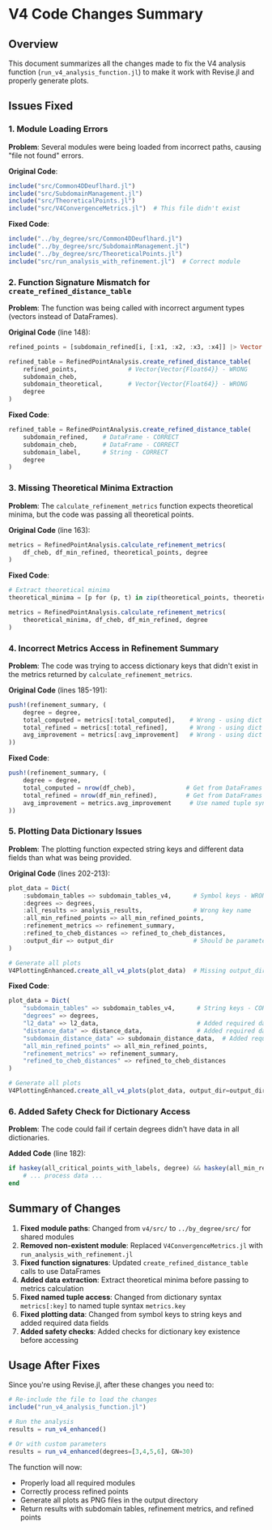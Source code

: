 # V4 Code Changes Summary

## Overview
This document summarizes all the changes made to fix the V4 analysis function (`run_v4_analysis_function.jl`) to make it work with Revise.jl and properly generate plots.

## Issues Fixed

### 1. Module Loading Errors
**Problem**: Several modules were being loaded from incorrect paths, causing "file not found" errors.

**Original Code**:
```julia
include("src/Common4DDeuflhard.jl")
include("src/SubdomainManagement.jl")
include("src/TheoreticalPoints.jl")
include("src/V4ConvergenceMetrics.jl")  # This file didn't exist
```

**Fixed Code**:
```julia
include("../by_degree/src/Common4DDeuflhard.jl")
include("../by_degree/src/SubdomainManagement.jl")
include("../by_degree/src/TheoreticalPoints.jl")
include("src/run_analysis_with_refinement.jl")  # Correct module
```

### 2. Function Signature Mismatch for `create_refined_distance_table`
**Problem**: The function was being called with incorrect argument types (vectors instead of DataFrames).

**Original Code** (line 148):
```julia
refined_points = [subdomain_refined[i, [:x1, :x2, :x3, :x4]] |> Vector for i in 1:nrow(subdomain_refined)]

refined_table = RefinedPointAnalysis.create_refined_distance_table(
    refined_points,              # Vector{Vector{Float64}} - WRONG
    subdomain_cheb,
    subdomain_theoretical,       # Vector{Vector{Float64}} - WRONG
    degree
)
```

**Fixed Code**:
```julia
refined_table = RefinedPointAnalysis.create_refined_distance_table(
    subdomain_refined,    # DataFrame - CORRECT
    subdomain_cheb,       # DataFrame - CORRECT
    subdomain_label,      # String - CORRECT
    degree
)
```

### 3. Missing Theoretical Minima Extraction
**Problem**: The `calculate_refinement_metrics` function expects theoretical minima, but the code was passing all theoretical points.

**Original Code** (line 163):
```julia
metrics = RefinedPointAnalysis.calculate_refinement_metrics(
    df_cheb, df_min_refined, theoretical_points, degree
)
```

**Fixed Code**:
```julia
# Extract theoretical minima
theoretical_minima = [p for (p, t) in zip(theoretical_points, theoretical_types) if t == "min"]

metrics = RefinedPointAnalysis.calculate_refinement_metrics(
    theoretical_minima, df_cheb, df_min_refined, degree
)
```

### 4. Incorrect Metrics Access in Refinement Summary
**Problem**: The code was trying to access dictionary keys that didn't exist in the metrics returned by `calculate_refinement_metrics`.

**Original Code** (lines 185-191):
```julia
push!(refinement_summary, (
    degree = degree,
    total_computed = metrics[:total_computed],    # Wrong - using dict syntax
    total_refined = metrics[:total_refined],      # Wrong - using dict syntax
    avg_improvement = metrics[:avg_improvement]   # Wrong - using dict syntax
))
```

**Fixed Code**:
```julia
push!(refinement_summary, (
    degree = degree,
    total_computed = nrow(df_cheb),              # Get from DataFrames directly
    total_refined = nrow(df_min_refined),        # Get from DataFrames directly
    avg_improvement = metrics.avg_improvement     # Use named tuple syntax
))
```

### 5. Plotting Data Dictionary Issues
**Problem**: The plotting function expected string keys and different data fields than what was being provided.

**Original Code** (lines 202-213):
```julia
plot_data = Dict(
    :subdomain_tables => subdomain_tables_v4,      # Symbol keys - WRONG
    :degrees => degrees,
    :all_results => analysis_results,              # Wrong key name
    :all_min_refined_points => all_min_refined_points,
    :refinement_metrics => refinement_summary,
    :refined_to_cheb_distances => refined_to_cheb_distances,
    :output_dir => output_dir                      # Should be parameter, not data
)

# Generate all plots
V4PlottingEnhanced.create_all_v4_plots(plot_data)  # Missing output_dir parameter
```

**Fixed Code**:
```julia
plot_data = Dict(
    "subdomain_tables" => subdomain_tables_v4,      # String keys - CORRECT
    "degrees" => degrees,
    "l2_data" => l2_data,                           # Added required data
    "distance_data" => distance_data,               # Added required data
    "subdomain_distance_data" => subdomain_distance_data,  # Added required data
    "all_min_refined_points" => all_min_refined_points,
    "refinement_metrics" => refinement_summary,
    "refined_to_cheb_distances" => refined_to_cheb_distances
)

# Generate all plots
V4PlottingEnhanced.create_all_v4_plots(plot_data, output_dir=output_dir)  # Pass output_dir as parameter
```

### 6. Added Safety Check for Dictionary Access
**Problem**: The code could fail if certain degrees didn't have data in all dictionaries.

**Added Code** (line 182):
```julia
if haskey(all_critical_points_with_labels, degree) && haskey(all_min_refined_points, degree)
    # ... process data ...
end
```

## Summary of Changes

1. **Fixed module paths**: Changed from `v4/src/` to `../by_degree/src/` for shared modules
2. **Removed non-existent module**: Replaced `V4ConvergenceMetrics.jl` with `run_analysis_with_refinement.jl`
3. **Fixed function signatures**: Updated `create_refined_distance_table` calls to use DataFrames
4. **Added data extraction**: Extract theoretical minima before passing to metrics calculation
5. **Fixed named tuple access**: Changed from dictionary syntax `metrics[:key]` to named tuple syntax `metrics.key`
6. **Fixed plotting data**: Changed from symbol keys to string keys and added required data fields
7. **Added safety checks**: Added checks for dictionary key existence before accessing

## Usage After Fixes

Since you're using Revise.jl, after these changes you need to:

```julia
# Re-include the file to load the changes
include("run_v4_analysis_function.jl")

# Run the analysis
results = run_v4_enhanced()

# Or with custom parameters
results = run_v4_enhanced(degrees=[3,4,5,6], GN=30)
```

The function will now:
- Properly load all required modules
- Correctly process refined points
- Generate all plots as PNG files in the output directory
- Return results with subdomain tables, refinement metrics, and refined points